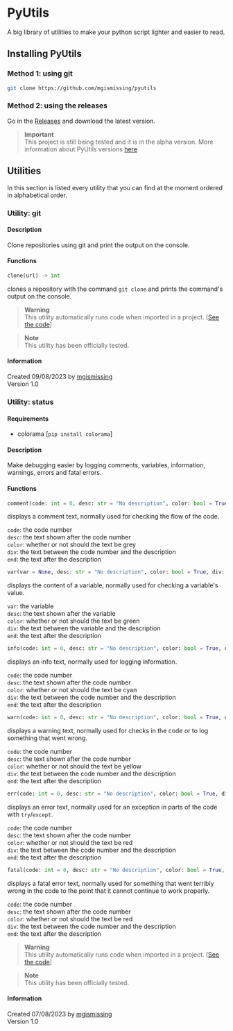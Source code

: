 # PyUtils
A big library of utilities to make your python script lighter and easier to read.
## Installing PyUtils
### Method 1: using git
```bash
git clone https://github.com/mgismissing/pyutils
```
### Method 2: using the releases
Go in the [Releases](https://github.com/mgismissing/pyutils/releases) and download the latest version.  
> __Important__  
> This project is still being tested and it is in the alpha version. More information about PyUtils versions [here](https://github.com/mgismissing/pyutils/blob/main/VERSIONS.md)
## Utilities
In this section is listed every utility that you can find at the moment ordered in alphabetical order.
### Utility: git
#### Description
Clone repositories using git and print the output on the console.
#### Functions
```py
clone(url) -> int
```
clones a repository with the command `git clone` and prints the command's output on the console.
> __Warning__  
> This utility automatically runs code when imported in a project. [[See the code](https://github.com/mgismissing/pyutils/blob/main/AUTOCODE.md#utility-git)]  

> __Note__  
> This utility has been officially tested.
#### Information
Created 09/08/2023 by [mgismissing](https://github.com/mgismissing)  
Version 1.0
### Utility: status
#### Requirements
- colorama [`pip install colorama`]
#### Description
Make debugging easier by logging comments, variables, information, warnings, errors and fatal errors.
#### Functions
```py
comment(code: int = 0, desc: str = "No description", color: bool = True, div: str = " ", end: str = "\n")
```
displays a comment text, normally used for checking the flow of the code.  

`code`: the code number  
`desc`: the text shown after the code number  
`color`: whether or not should the text be grey  
`div`: the text between the code number and the description  
`end`: the text after the description 

```py
var(var = None, desc: str = "No description", color: bool = True, div: str = " ", end: str = "\n")
```
displays the content of a variable, normally used for checking a variable's value.  

`var`: the variable  
`desc`: the text shown after the variable  
`color`: whether or not should the text be green  
`div`: the text between the variable and the description  
`end`: the text after the description 

```py
info(code: int = 0, desc: str = "No description", color: bool = True, div: str = " ", end: str = "\n")
```
displays an info text, normally used for logging information.  

`code`: the code number  
`desc`: the text shown after the code number  
`color`: whether or not should the text be cyan  
`div`: the text between the code number and the description  
`end`: the text after the description 

```py
warn(code: int = 0, desc: str = "No description", color: bool = True, div: str = " ", end: str = "\n")
```
displays a warning text, normally used for checks in the code or to log something that went wrong.  

`code`: the code number  
`desc`: the text shown after the code number  
`color`: whether or not should the text be yellow  
`div`: the text between the code number and the description  
`end`: the text after the description 

```py
err(code: int = 0, desc: str = "No description", color: bool = True, div: str = " ", end: str = "\n")
```
displays an error text, normally used for an exception in parts of the code with `try`/`except`.  

`code`: the code number  
`desc`: the text shown after the code number  
`color`: whether or not should the text be red  
`div`: the text between the code number and the description  
`end`: the text after the description  

```py
fatal(code: int = 0, desc: str = "No description", color: bool = True, div: str = " ", end: str = "\n")
```
displays a fatal error text, normally used for something that went terribly wrong in the code to the point that it cannot continue to work properly.  

`code`: the code number  
`desc`: the text shown after the code number  
`color`: whether or not should the text be red  
`div`: the text between the code number and the description  
`end`: the text after the description  
> __Warning__  
> This utility automatically runs code when imported in a project. [[See the code](https://github.com/mgismissing/pyutils/blob/main/AUTOCODE.md#utility-status)]  

> __Note__  
> This utility has been officially tested.
#### Information
Created 07/08/2023 by [mgismissing](https://github.com/mgismissing)  
Version 1.0